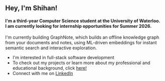 <h2 align="left">Hey, I'm Shihan!</h2>
<h4 align="left">I'm a third-year Computer Science student at the University of Waterloo. <br />I am currently looking for internship opportunities for Summer 2026.</h4>

I'm currently building GraphNote, which builds an offline knowledge graph from your documents and notes, using ML-driven embeddings for instant semantic search and interactive exploration.

- I'm interested in full-stack software development
- To check out my projects or learn more about my professional and educational background, click [here!](https://s-sharar.github.io)
- Connect with me on [LinkedIn](https://www.linkedin.com/in/shihan-sharar/)
